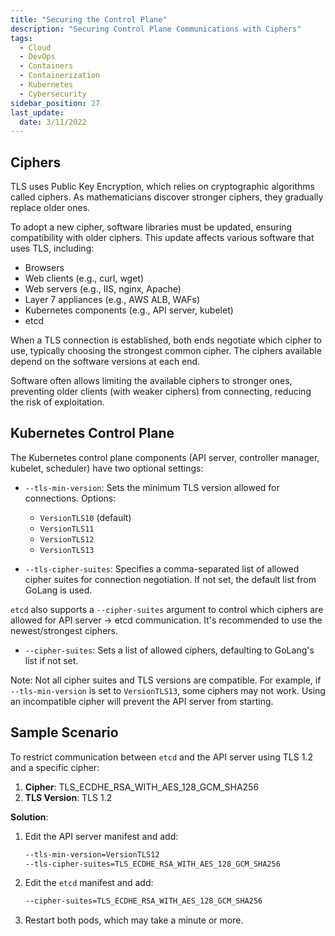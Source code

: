 ```yaml
---
title: "Securing the Control Plane"
description: "Securing Control Plane Communications with Ciphers"
tags: 
  - Cloud
  - DevOps
  - Containers
  - Containerization
  - Kubernetes
  - Cybersecurity
sidebar_position: 27
last_update:
  date: 3/11/2022
---
```



## Ciphers 

TLS uses Public Key Encryption, which relies on cryptographic algorithms called ciphers. As mathematicians discover stronger ciphers, they gradually replace older ones.

To adopt a new cipher, software libraries must be updated, ensuring compatibility with older ciphers. This update affects various software that uses TLS, including:

- Browsers
- Web clients (e.g., curl, wget)
- Web servers (e.g., IIS, nginx, Apache)
- Layer 7 appliances (e.g., AWS ALB, WAFs)
- Kubernetes components (e.g., API server, kubelet)
- etcd

When a TLS connection is established, both ends negotiate which cipher to use, typically choosing the strongest common cipher. The ciphers available depend on the software versions at each end.

Software often allows limiting the available ciphers to stronger ones, preventing older clients (with weaker ciphers) from connecting, reducing the risk of exploitation.


## Kubernetes Control Plane

The Kubernetes control plane components (API server, controller manager, kubelet, scheduler) have two optional settings:

- `--tls-min-version`: Sets the minimum TLS version allowed for connections. Options:
    - `VersionTLS10` (default)
    - `VersionTLS11`
    - `VersionTLS12`
    - `VersionTLS13`
  
- `--tls-cipher-suites`: Specifies a comma-separated list of allowed cipher suites for connection negotiation. If not set, the default list from GoLang is used.

`etcd` also supports a `--cipher-suites` argument to control which ciphers are allowed for API server → etcd communication. It's recommended to use the newest/strongest ciphers.

- `--cipher-suites`: Sets a list of allowed ciphers, defaulting to GoLang's list if not set.

Note: Not all cipher suites and TLS versions are compatible. For example, if `--tls-min-version` is set to `VersionTLS13`, some ciphers may not work. Using an incompatible cipher will prevent the API server from starting.


## Sample Scenario 

To restrict communication between `etcd` and the API server using TLS 1.2 and a specific cipher:

1. **Cipher**: TLS_ECDHE_RSA_WITH_AES_128_GCM_SHA256  
2. **TLS Version**: TLS 1.2

**Solution**:

1. Edit the API server manifest and add:

    ```bash
    --tls-min-version=VersionTLS12
    --tls-cipher-suites=TLS_ECDHE_RSA_WITH_AES_128_GCM_SHA256
    ```

2. Edit the `etcd` manifest and add:

    ```bash
    --cipher-suites=TLS_ECDHE_RSA_WITH_AES_128_GCM_SHA256
    ```

3. Restart both pods, which may take a minute or more.



 

 
